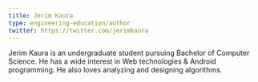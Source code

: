 ```yaml
---
title: Jerim Kaura
type: engineering-education/author
twitter: https://twitter.com/jerimkaura
---
```

Jerim Kaura is an undergraduate student pursuing Bachelor of Computer Science. He has a wide interest in Web technologies & Android programming. He also loves analyzing and designing algorithms.